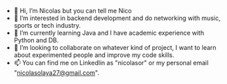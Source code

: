 - 👋 Hi, I’m Nicolas but you can tell me Nico
- 👀 I’m interested in backend development and do networking with music, sports or tech industry.
- 🌱 I’m currently learning Java and I have academic experience with Python and DB.
- 💞️ I’m looking to collaborate on whatever kind of project, I want to learn about experimented people and improve my code skills.
- 📫 You can find me on Linkedlin as "nicolasor" or my personal email "nicolasolaya27@gmail.com".

<!---
OlayaNOR/OlayaNOR is a ✨ special ✨ repository because its `README.md` (this file) appears on your GitHub profile.
You can click the Preview link to take a look at your changes.
--->
